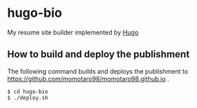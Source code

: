 # hugo-bio

My resume site builder implemented by [Hugo](https://gohugo.io)

## How to build and deploy the publishment

The following command builds and deploys the publishment to https://github.com/momotaro98/momotaro98.github.io .

```
$ cd hugo-bio
$ ./deploy.sh
```
